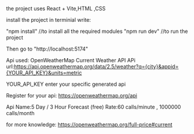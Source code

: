 the project uses React + Vite,HTML ,CSS

install the project
in terminial write:

"npm install" //to install all the required modules
"npm run dev" //to run the project

Then go to  "http://localhost:5174"

Api used: OpenWeatherMap Current Weather API
APi url:https://api.openweathermap.org/data/2.5/weather?q={city}&appid={YOUR_API_KEY}&units=metric

YOUR_API_KEY enter your specific generated api

Register for your api:
https://openweathermap.org/api

Api Name:5 Day / 3 Hour Forecast (free)
Rate:60 calls/minute , 1000000 calls/month

for more knowledge: https://openweathermap.org/full-price#current

